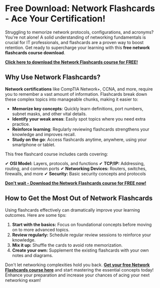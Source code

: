 # Free Download: Network Flashcards - Ace Your Certification!

Struggling to memorize network protocols, configurations, and acronyms? You're not alone! A solid understanding of networking fundamentals is crucial for IT professionals, and flashcards are a proven way to boost retention. Get ready to supercharge your learning with this **free network flashcards course download**.

[**Click here to download the Network Flashcards course for FREE!**](https://udemywork.com/network-flashcards)

## Why Use Network Flashcards?

**Network certifications** like CompTIA Network+, CCNA, and more, require you to remember a vast amount of information. Flashcards break down these complex topics into manageable chunks, making it easier to:

*   **Memorize key concepts**: Quickly learn definitions, port numbers, subnet masks, and other vital details.
*   **Identify your weak areas**: Easily spot topics where you need extra practice.
*   **Reinforce learning**: Regularly reviewing flashcards strengthens your knowledge and improves recall.
*   **Study on the go**: Access flashcards anytime, anywhere, using your smartphone or tablet.

This free flashcard course includes cards covering:

✔ **OSI Model:** Layers, protocols, and functions
✔ **TCP/IP:** Addressing, routing, and common ports
✔ **Networking Devices:** Routers, switches, firewalls, and more
✔ **Security:** Basic security concepts and protocols

[**Don't wait - Download the Network Flashcards course for FREE now!**](https://udemywork.com/network-flashcards)

## How to Get the Most Out of Network Flashcards

Using flashcards effectively can dramatically improve your learning outcomes. Here are some tips:

1.  **Start with the basics:** Focus on foundational concepts before moving on to more advanced topics.
2.  **Review regularly:** Schedule regular review sessions to reinforce your knowledge.
3.  **Mix it up:** Shuffle the cards to avoid rote memorization.
4.  **Create your own:** Supplement the existing flashcards with your own notes and diagrams.

Don't let networking complexities hold you back. **[Get your free Network Flashcards course here](https://udemywork.com/network-flashcards)** and start mastering the essential concepts today! Enhance your preparation and increase your chances of acing your next networking exam!
